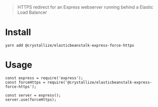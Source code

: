 > HTTPS redirect for an Express webserver running behind a Elastic Load Balancer

# Install

```
yarn add @crystallize/elasticbeanstalk-express-force-https
```

# Usage

```
const express = require('express');
const forceHttps = require('@crystallize/elasticbeanstalk-express-force-https');

const server = express();
server.use(forceHttps);
```
